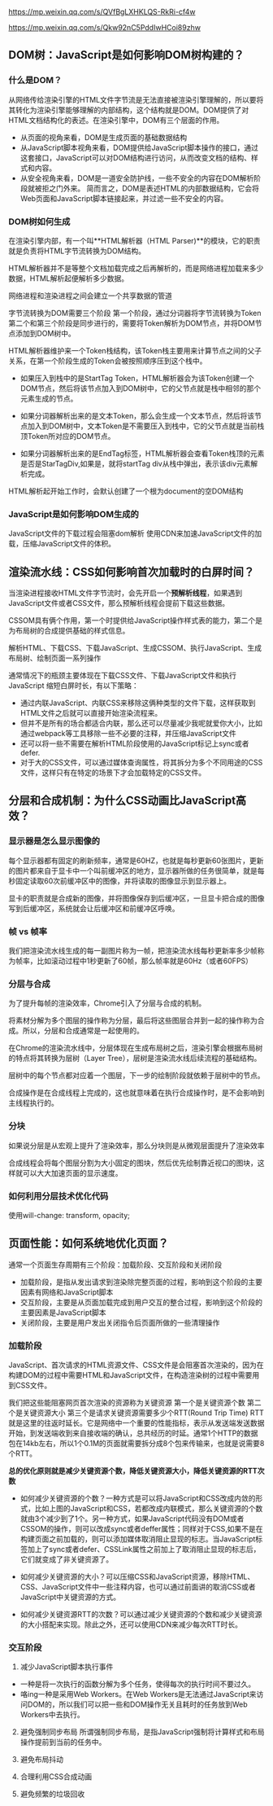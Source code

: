 https://mp.weixin.qq.com/s/QVfBgLXHKLQS-RkRi-cf4w

https://mp.weixin.qq.com/s/Qkw92nC5PddIwHCoi89zhw

## DOM树：JavaScript是如何影响DOM树构建的？
### 什么是DOM？
从网络传给渲染引擎的HTML文件字节流是无法直接被渲染引擎理解的，所以要将其转化为渲染引擎能够理解的内部结构，这个结构就是DOM。DOM提供了对HTML文档结构化的表述。在渲染引擎中，DOM有三个层面的作用。
* 从页面的视角来看，DOM是生成页面的基础数据结构
* 从JavaScript脚本视角来看，DOM提供给JavaScript脚本操作的接口，通过这套接口，JavaScript可以对DOM结构进行访问，从而改变文档的结构、样式和内容。
* 从安全视角来看，DOM是一道安全防护线，一些不安全的内容在DOM解析阶段就被拒之门外来。
简而言之，DOM是表述HTML的内部数据结构，它会将Web页面和JavaScript脚本链接起来，并过滤一些不安全的内容。

### DOM树如何生成
在渲染引擎内部，有一个叫**HTML解析器（HTML Parser)**的模块，它的职责就是负责将HTML字节流转换为DOM结构。

HTML解析器并不是等整个文档加载完成之后再解析的，而是网络进程加载来多少数据，HTML解析起便解析多少数据。

网络进程和渲染进程之间会建立一个共享数据的管道

字节流转换为DOM需要三个阶段
第一个阶段，通过分词器将字节流转换为Token
第二个和第三个阶段是同步进行的，需要将Token解析为DOM节点，并将DOM节点添加到DOM树中。

HTML解析器维护来一个Token栈结构，该Token栈主要用来计算节点之间的父子关系，在第一个阶段生成的Token会被按照顺序压到这个栈中。
* 如果压入到栈中的是StartTag Token，HTML解析器会为该Token创建一个DOM节点，然后将该节点加入到DOM树中，它的父节点就是栈中相邻的那个元素生成的节点。

* 如果分词器解析出来的是文本Token，那么会生成一个文本节点，然后将该节点加入到DOM树中，文本Token是不需要压入到栈中，它的父节点就是当前栈顶Token所对应的DOM节点。

* 如果分词器解析出来的是EndTag标签，HTML解析器会查看Token栈顶的元素是否是StarTagDiv,如果是，就将startTag div从栈中弹出，表示该div元素解析完成。

HTML解析起开始工作时，会默认创建了一个根为document的空DOM结构

### JavaScript是如何影响DOM生成的
JavaScript文件的下载过程会阻塞dom解析
使用CDN来加速JavaScript文件的加载，压缩JavaScript文件的体积。

## 渲染流水线：CSS如何影响首次加载时的白屏时间？
当渲染进程接收HTML文件字节流时，会先开启一个**预解析线程**，如果遇到JavaScript文件或者CSS文件，那么预解析线程会提前下载这些数据。

CSSOM具有俩个作用，第一个时提供给JavaScript操作样式表的能力，第二个是为布局树的合成提供基础的样式信息。

解析HTML、下载CSS、下载JavaScript、生成CSSOM、执行JavaScript、生成布局树、绘制页面一系列操作

通常情况下的瓶颈主要体现在下载CSS文件、下载JavaScript文件和执行JavaScript
缩短白屏时长，有以下策略：
* 通过内联JavaScript、内联CSS来移除这俩种类型的文件下载，这样获取到HTML文件之后就可以直接开始渲染流程来。
* 但并不是所有的场合都适合内联，那么还可以尽量减少我呢就爱你大小，比如通过webpack等工具移除一些不必要的注释，并压缩JavaScript文件
* 还可以将一些不需要在解析HTML阶段使用的JavaScript标记上sync或者defer.
* 对于大的CSS文件，可以通过媒体查询属性，将其拆分为多个不同用途的CSS文件，这样只有在特定的场景下才会加载特定的CSS文件。

## 分层和合成机制：为什么CSS动画比JavaScript高效？
### 显示器是怎么显示图像的
每个显示器都有固定的刷新频率，通常是60HZ，也就是每秒更新60张图片，更新的图片都来自于显卡中一个叫前缓冲区的地方，显示器所做的任务很简单，就是每秒固定读取60次前缓冲区中的图像，并将读取的图像显示到显示器上。

显卡的职责就是合成新的图像，并将图像保存到后缓冲区，一旦显卡把合成的图像写到后缓冲区，系统就会让后缓冲区和前缓冲区呼唤。

### 帧 vs 帧率
我们把渲染流水线生成的每一副图片称为一帧，把渲染流水线每秒更新率多少帧称为帧率，比如滚动过程中1秒更新了60帧，那么帧率就是60Hz（或者60FPS）

### 分层与合成
为了提升每帧的渲染效率，Chrome引入了分层与合成的机制。

将素材分解为多个图层的操作称为分层，最后将这些图层合并到一起的操作称为合成。所以，分层和合成通常是一起使用的。

在Chrome的渲染流水线中，分层体现在生成布局树之后，渲染引擎会根据布局树的特点将其转换为层树（Layer Tree），层树是渲染流水线后续流程的基础结构。

层树中的每个节点都对应着一个图层，下一步的绘制阶段就依赖于层树中的节点。

合成操作是在合成线程上完成的，这也就意味着在执行合成操作时，是不会影响到主线程执行的。

### 分块
如果说分层是从宏观上提升了渲染效率，那么分块则是从微观层面提升了渲染效率

合成线程会将每个图层分割为大小固定的图块，然后优先绘制靠近视口的图块，这样就可以大大加速页面的显示速度。

### 如何利用分层技术优化代码
使用will-change: transform, opacity;

## 页面性能：如何系统地优化页面？
通常一个页面生存周期有三个阶段：加载阶段、交互阶段和关闭阶段
* 加载阶段，是指从发出请求到渲染除完整页面的过程，影响到这个阶段的主要因素有网络和JavaScript脚本
* 交互阶段，主要是从页面加载完成到用户交互的整合过程，影响到这个阶段的主要因素是JavaScript脚本
* 关闭阶段，主要是用户发出关闭指令后页面所做的一些清理操作

### 加载阶段
JavaScript、首次请求的HTML资源文件、CSS文件是会阻塞首次渲染的，因为在构建DOM的过程中需要HTML和JavaScript文件，在构造渲染树的过程中需要用到CSS文件。

我们把这些能阻塞网页首次渲染的资源称为关键资源
第一个是关键资源个数
第二个是关键资源大小
第三个是请求关键资源需要多少个RTT(Round Trip Time)
RTT就是这里的往返时延长。它是网络中一个重要的性能指标，表示从发送端发送数据开始，到发送端收到来自接收端的确认，总共经历的时延。通常1个HTTP的数据包在14kb左右，所以1个0.1M的页面就需要拆分成8个包来传输来，也就是说需要8个RTT。

**总的优化原则就是减少关键资源个数，降低关键资源大小，降低关键资源的RTT次数**
* 如何减少关键资源的个数？一种方式是可以将JavaScript和CSS改成内敛的形式，比如上图的JavaScript和CSS，若都改成内联模式，那么关键资源的个数就由3个减少到了1个。另一种方式，如果JavaScript代码没有DOM或者CSSOM的操作，则可以改成sync或者deffer属性；同样对于CSS,如果不是在构建页面之前加载的，则可以添加媒体取消阻止显现的标志。当JavaScript标签加上了sync或者defer、CSSLink属性之前加上了取消阻止显现的标志后，它们就变成了非关键资源了。

* 如何减少关键资源的大小？可以压缩CSS和JavaScript资源，移除HTML、CSS、JavaScript文件中一些注释内容，也可以通过前面讲的取消CSS或者JavaScript中关键资源的方式。

* 如何减少关键资源RTT的次数？可以通过减少关键资源的个数和减少关键资源的大小搭配来实现。除此之外，还可以使用CDN来减少每次RTT时长。

### 交互阶段
1. 减少JavaScript脚本执行事件
* 一种是将一次执行的函数分解为多个任务，使得每次的执行时间不要过久。
* 咯ing一种是采用Web Workers。在Web Workers是无法通过JavaScript来访问DOM的，所以我们可以把一些和DOM操作无关且耗时的任务放到Web Workers中去执行。

2. 避免强制同步布局
所谓强制同步布局，是指JavaScript强制将计算样式和布局操作提前到当前的任务中。

3. 避免布局抖动

4. 合理利用CSS合成动画

5. 避免频繁的垃圾回收